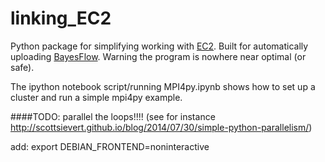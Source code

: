 # linking_EC2
Python package for simplifying working with [EC2](https://console.aws.amazon.com/ec2).
Built for automatically uploading [BayesFlow](https://github.com/JonasWallin/BayesFlow).
Warning the program is nowhere near optimal (or safe).

The ipython notebook script/running MPI4py.ipynb shows how to set up a cluster and run a simple mpi4py example.


####TODO:
parallel the loops!!!! (see for instance http://scottsievert.github.io/blog/2014/07/30/simple-python-parallelism/)

add: export DEBIAN_FRONTEND=noninteractive
